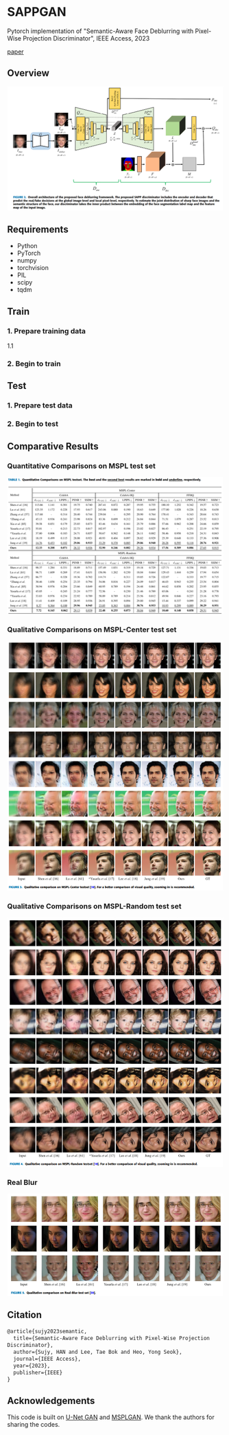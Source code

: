 # SAPPGAN

Pytorch implementation of "Semantic-Aware Face Deblurring with Pixel-Wise Projection Discriminator", IEEE Access, 2023

[paper](https://ieeexplore.ieee.org/stamp/stamp.jsp?arnumber=10036438)

## Overview
![framework](./figures/framework.PNG)

## Requirements
+ Python
+ PyTorch
+ numpy
+ torchvision
+ PIL
+ scipy
+ tqdm


## Train
### 1. Prepare training data
1.1 

### 2. Begin to train

## Test
### 1. Prepare test data
### 2. Begin to test

## Comparative Results
### Quantitative Comparisons on MSPL test set
![framework](./figures/mspl-testset.PNG)

### Qualitative Comparisons on MSPL-Center test set
![framework](./figures/mspl-center.PNG)

### Qualitative Comparisons on MSPL-Random test set
![framework](./figures/mspl-random.PNG)

### Real Blur
![framework](./figures/realblur.PNG)


## Citation
```
@article{sujy2023semantic,
  title={Semantic-Aware Face Deblurring with Pixel-Wise Projection Discriminator},
  author={Sujy, HAN and Lee, Tae Bok and Heo, Yong Seok},
  journal={IEEE Access},
  year={2023},
  publisher={IEEE}
}
```

## Acknowledgements
This code is built on [U-Net GAN](https://github.com/boschresearch/unetgan) and [MSPLGAN](https://github.com/dolphin0104/MSPL-GAN). We thank the authors for sharing the codes.
